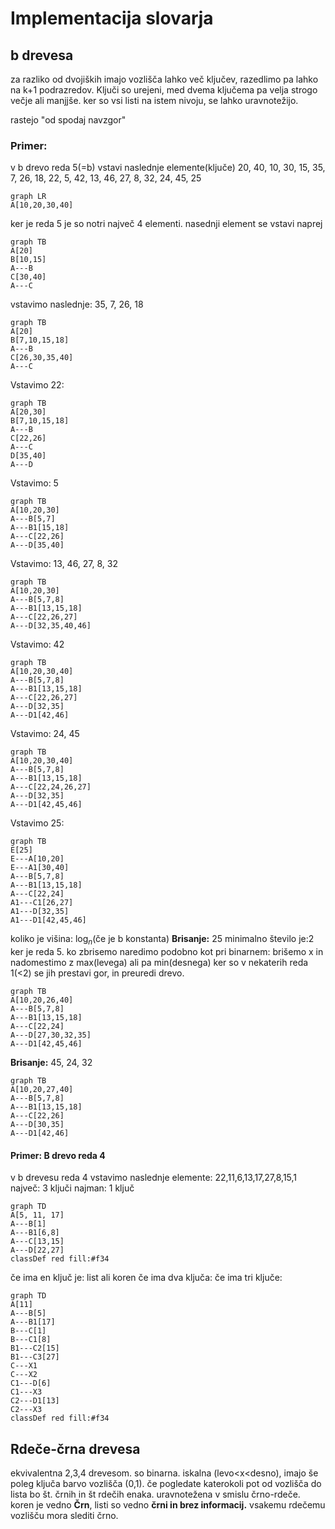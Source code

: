 # Implementacija slovarja
## b drevesa
za razliko od dvojiških imajo vozlišča lahko več ključev, razedlimo pa lahko na k+1 podrazredov. Ključi so urejeni, med dvema ključema pa velja strogo večje ali manjjše. ker so vsi listi na istem nivoju, se lahko uravnotežijo.

rastejo "od spodaj navzgor"

### Primer:
v b drevo reda 5(=b) vstavi naslednje elemente(ključe)
20, 40, 10, 30, 15, 35, 7, 26, 18, 22, 5, 42, 13, 46, 27, 8, 32, 24, 45, 25
```mermaid
graph LR
A[10,20,30,40]
```
ker je reda 5 je so notri največ 4 elementi. nasednji element se vstavi naprej
```mermaid
graph TB
A[20]
B[10,15]
A---B
C[30,40]
A---C
```
vstavimo naslednje: 35, 7, 26, 18
```mermaid
graph TB
A[20]
B[7,10,15,18]
A---B
C[26,30,35,40]
A---C
```
Vstavimo 22:
```mermaid
graph TB
A[20,30]
B[7,10,15,18]
A---B
C[22,26]
A---C
D[35,40]
A---D
```
Vstavimo: 5
```mermaid
graph TB
A[10,20,30]
A---B[5,7]
A---B1[15,18]
A---C[22,26]
A---D[35,40]
```
Vstavimo: 13, 46, 27, 8, 32
```mermaid
graph TB
A[10,20,30]
A---B[5,7,8]
A---B1[13,15,18]
A---C[22,26,27]
A---D[32,35,40,46]
```
Vstavimo: 42
```mermaid
graph TB
A[10,20,30,40]
A---B[5,7,8]
A---B1[13,15,18]
A---C[22,26,27]
A---D[32,35]
A---D1[42,46]
```
Vstavimo: 24, 45
```mermaid
graph TB
A[10,20,30,40]
A---B[5,7,8]
A---B1[13,15,18]
A---C[22,24,26,27]
A---D[32,35]
A---D1[42,45,46]
```
Vstavimo 25:
```mermaid
graph TB
E[25]
E---A[10,20]
E---A1[30,40]
A---B[5,7,8]
A---B1[13,15,18]
A---C[22,24]
A1---C1[26,27]
A1---D[32,35]
A1---D1[42,45,46]
```
koliko je višina: $\log_n$(če je b konstanta)
**Brisanje:** 25
minimalno število je:2 ker je reda 5. ko zbrisemo naredimo podobno kot pri binarnem:
brišemo x in nadomestimo z max(levega) ali pa min(desnega)
ker so v nekaterih reda 1(<2) se jih prestavi gor, in preuredi drevo.
```mermaid
graph TB
A[10,20,26,40]
A---B[5,7,8]
A---B1[13,15,18]
A---C[22,24]
A---D[27,30,32,35]
A---D1[42,45,46]
```
**Brisanje:** 45, 24, 32
```mermaid
graph TB
A[10,20,27,40]
A---B[5,7,8]
A---B1[13,15,18]
A---C[22,26]
A---D[30,35]
A---D1[42,46]
```
#### Primer: B drevo reda 4
v b drevesu reda 4 vstavimo naslednje elemente: 22,11,6,13,17,27,8,15,1
največ: 3 ključi
najman: 1 ključ
```mermaid
graph TD
A[5, 11, 17]
A---B[1]
A---B1[6,8]
A---C[13,15]
A---D[22,27]
classDef red fill:#f34
```
če ima en ključ je: list ali koren
če ima dva ključa:
če ima tri ključe: 
```mermaid
graph TD
A[11]
A---B[5]
A---B1[17]
B---C[1]
B---C1[8]
B1---C2[15]
B1---C3[27]
C---X1
C---X2
C1---D[6]
C1---X3
C2---D1[13]
C2---X3
classDef red fill:#f34
```
## Rdeče-črna drevesa
ekvivalentna 2,3,4 drevesom. so binarna. iskalna (levo<x<desno), imajo še poleg ključa barvo vozlišča (0,1). če pogledate katerokoli pot od vozlišča do lista bo št. črnih in št rdečih enaka. uravnotežena v smislu črno-rdeče. koren je vedno **Črn**, listi so vedno **črni in brez informacij.** vsakemu rdečemu vozlišču mora slediti črno.